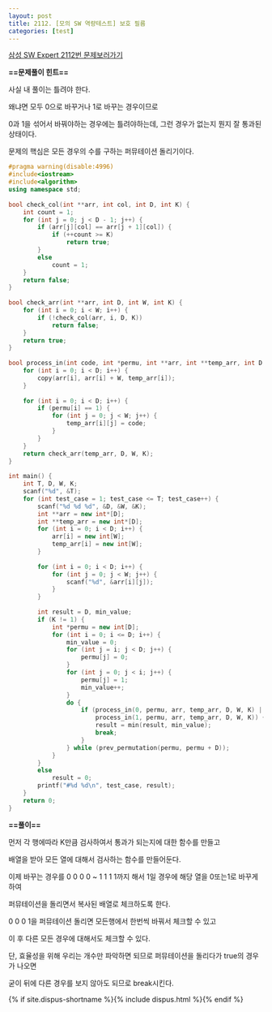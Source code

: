 ```yaml
---
layout: post
title: 2112. [모의 SW 역량테스트] 보호 필름
categories: [test]
---
```

[삼성 SW Expert 2112번 문제보러가기](https://swexpertacademy.com/main/code/problem/problemDetail.do?contestProbId=AV5V1SYKAaUDFAWu)

**==문제풀이 힌트==**<br>

사실 내 풀이는 틀려야 한다.<br>

왜냐면 모두 0으로 바꾸거나 1로 바꾸는 경우이므로<br>

0과 1을 섞어서 바꿔야하는 경우에는 틀려야하는데, 그런 경우가 없는지 뭔지 잘 통과된 상태이다. <br>

문제의 핵심은  모든 경우의 수를 구하는 퍼뮤테이션 돌리기이다.<br>

```cpp
#pragma warning(disable:4996)
#include<iostream>
#include<algorithm>
using namespace std;
 
bool check_col(int **arr, int col, int D, int K) {
    int count = 1;
    for (int j = 0; j < D - 1; j++) {
        if (arr[j][col] == arr[j + 1][col]) {
            if (++count >= K)
                return true;
        }
        else
            count = 1;
    }
    return false;
}
 
bool check_arr(int **arr, int D, int W, int K) {
    for (int i = 0; i < W; i++) {
        if (!check_col(arr, i, D, K))
            return false;
    }
    return true;
}
 
bool process_in(int code, int *permu, int **arr, int **temp_arr, int D, int W, int K) {
    for (int i = 0; i < D; i++) {
        copy(arr[i], arr[i] + W, temp_arr[i]);
    }
 
    for (int i = 0; i < D; i++) {
        if (permu[i] == 1) {
            for (int j = 0; j < W; j++) {
                temp_arr[i][j] = code;
            }
        }
    }
    return check_arr(temp_arr, D, W, K);
}
 
int main() {
    int T, D, W, K;
    scanf("%d", &T);
    for (int test_case = 1; test_case <= T; test_case++) {
        scanf("%d %d %d", &D, &W, &K);
        int **arr = new int*[D];
        int **temp_arr = new int*[D];
        for (int i = 0; i < D; i++) {
            arr[i] = new int[W];
            temp_arr[i] = new int[W];
        }
 
        for (int i = 0; i < D; i++) {
            for (int j = 0; j < W; j++) {
                scanf("%d", &arr[i][j]);
            }
        }
 
        int result = D, min_value;
        if (K != 1) {
            int *permu = new int[D];
            for (int i = 0; i <= D; i++) {
                min_value = 0;
                for (int j = i; j < D; j++) {
                    permu[j] = 0;
                }
                for (int j = 0; j < i; j++) {
                    permu[j] = 1;
                    min_value++;
                }
                do {
                    if (process_in(0, permu, arr, temp_arr, D, W, K) || 
                        process_in(1, permu, arr, temp_arr, D, W, K)) {
                        result = min(result, min_value);
                        break;
                    }
                } while (prev_permutation(permu, permu + D));
            }
        }
        else               
            result = 0;
        printf("#%d %d\n", test_case, result);
    }
    return 0;
}
```

**==풀이==**<br>

먼저 각 행에따라 K만큼 검사하여서 통과가 되는지에 대한 함수를 만들고<br>

배열을 받아 모든 열에 대해서 검사하는 함수를 만들어둔다.<br>

이제 바꾸는 경우를  0 0 0 0 ~ 1 1 1 1까지 해서 1일 경우에 해당 열을 0또는1로 바꾸게 하여<br>

퍼뮤테이션을 돌리면서 복사된 배열로 체크하도록 한다.<br>

0 0 0 1을 퍼뮤테이션 돌리면 모든행에서 한번씩 바꿔서 체크할 수 있고 <br>

이 후 다른 모든 경우에 대해서도 체크할 수 있다.<br>

단, 효율성을 위해 우리는 개수만 파악하면 되므로 퍼뮤테이션을 돌리다가 true의 경우가 나오면<br>

굳이 뒤에 다른 경우를 보지 않아도 되므로 break시킨다.<br>

{% if site.dispus-shortname %}{% include dispus.html %}{% endif %}